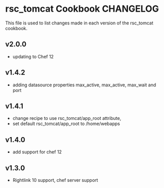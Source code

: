 rsc_tomcat Cookbook CHANGELOG
==========================

This file is used to list changes made in each version of the rsc_tomcat cookbook.

v2.0.0
------
- updating to Chef 12

v1.4.2
------
- adding datasource properties max_active, max_active, max_wait and port

v1.4.1
------
- change recipe to use rsc_tomcat/app_root attribute,
- set default rsc_tomcat/app_root to /home/webapps

v1.4.0
-----
- add support for chef 12

v1.3.0
------
- Rightlink 10 support, chef server support
